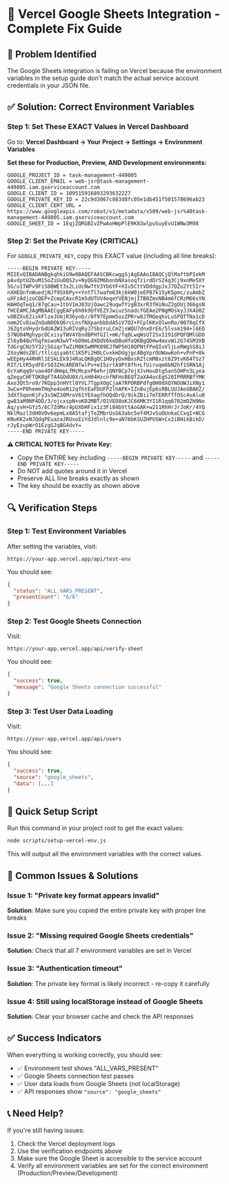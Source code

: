 # 🔧 Vercel Google Sheets Integration - Complete Fix Guide

## 🚨 Problem Identified

The Google Sheets integration is failing on Vercel because the environment variables in the setup guide don't match the actual service account credentials in your JSON file.

## ✅ Solution: Correct Environment Variables

### **Step 1: Set These EXACT Values in Vercel Dashboard**

Go to: **Vercel Dashboard → Your Project → Settings → Environment Variables**

**Set these for Production, Preview, AND Development environments:**

```
GOOGLE_PROJECT_ID = task-management-449805
GOOGLE_CLIENT_EMAIL = web-jsr@task-management-449805.iam.gserviceaccount.com
GOOGLE_CLIENT_ID = 109515916893293632227
GOOGLE_PRIVATE_KEY_ID = 22c9d3067c883d8fc05e1db451f501578696ab23
GOOGLE_CLIENT_CERT_URL = https://www.googleapis.com/robot/v1/metadata/x509/web-jsr%40task-management-449805.iam.gserviceaccount.com
GOOGLE_SHEET_ID = 1EqjZQRGBIvZPwAoHWpPlE9K83wlpuSuyEvU1WNw3M98
```

### **Step 2: Set the Private Key (CRITICAL)**

For `GOOGLE_PRIVATE_KEY`, copy this EXACT value (including all line breaks):

```
-----BEGIN PRIVATE KEY-----
MIIEvQIBADANBgkqhkiG9w0BAQEFAASCBKcwggSjAgEAAoIBAQCjQlMaftbPIekM
pAvdptUZbuM1SoZiUuOQS2v+NyQG9ZM6bonbNXasoqTzirdDrSZ4q3Cj9xnMe5XY
5G/u1TWPv9FiS8BWEt3s2LiUcNwTtV3YbGYF+XIu5CttVDddgpJxJ7OZu2Yt5Ir+
nXHEQnfnWuedjNJf9SX6Py++YntTl7wafm63kj6kW0jeEP87k15yK5pmc/zuAmbZ
uXFzAdjzoCQEP+ZcmpCAxcR1m5dUTUV4eqeYVENjmjITB0ZmvNB4m6fCRzM66sYN
HAHOqTeq1/87gCau+1tbV1mJ03UjOawc29uqwfYzgB3xrR3fHiNuZ2gOUj366gsN
fHCEAMCJAgMBAAECggEAFy6h0k9UfVEZYJwiuzSnadcfGEAe2PNgMOskyJJX4U0Z
vOBZXvE2iskFlzeJUmjR36yob//0f97Epmm5ozZPRrw8JTMQeqhvLuSPQTTNa1cD
nmm2Cv8iwZnQuNOOkQ6rcLnsfNXpanbbbdA5iV7O2+FCplKKxOlwnRo/0070qCfX
J6ZgtoVHydrbdUAZW13uRIVqRyJ7SbzruLCmZjsWQU7dnxDrE6/5lvsm194+l6EO
57NU04MghypcOCxisyTWV4YbndBPHfGIl+mK/fq8LwqWsUTISxI191dPQFQMlGDO
Zl6yB4QuYhqfmiwoN3wVT+bD9mLdXQdV6keDBuHfoQKBgQDmw4mxvWi2G74SM3XB
TdGrgCNz5Y32jSGiqrTwZiM8KSwMPK89EJfWP5H10QPNtFPeQIvVljLeRWgSS8iJ
2XoyWdsZBl/ttlcqiya6tC1K5Pi2H0LCvxkmDdgjgcABgVprOUWawKoh+vPnP+8k
wEEpHy44RHRl1ESkLEk9J4RaLQKBgQC1HOyyDxHBxsRZtcmM8xzt6Z9tvK64TSz7
RIT/LtR5ydFErSQ3ZHcARENTwlPv+eI5zrtA9Pt8fh+LfUiruqm8bN2hf1SRN1Aj
6cYaKqq9rvae40FdHmpLfMcMcpxP6ehrjQNYBCp7ojXJvHouDtg5anSOHPn3Lyea
qZegyCHFTQKBgFTA4GOdU0X/LnH04HzcnfNFHsBEQT2aXA4ocEgS20IPRRRBfYMK
Axo3Qt5ro9/7KQpp3nHVtl0YVL7TgpXOgCjaA7RPORBPdfg0H0dXQYNOUWJiXNy1
3wCw+P8hemmTHqhe4oeR12qfhtEaFDUFP2lhAFK+IZn8ujEp6sRBLUUJAoGBAKZ/
3dXf5qonKjFy3sSWZ30MroV61YEXagfhOQdDrQ/9ikZBii7mTERRfTfOSc4vAlu0
gw83aM9NP4DD/3/ojcxspN+oKD2MBT/O1VEO8oKJC66MK3YI1R1qq6702mDZH9No
Aq/yvH+GYz5/6C7ZdMxr4pUXbHFix1z3Fi84bVttAoGAK+w211RhHrJrJoKr/4YQ
NklMazl3dH0VOv6epmLx8A5tafjTeZMbrUsG63abc5ef4MJvSoOUnkaCCxqI+NCG
KNuKK2xNJQdqPEuazaJRUxoEiYdJdlnlc9e+aN76bKSUZHPUSW+Cx2iBHikBikD/
rJyEzupWrO1EzgGJqBG4dvY=
-----END PRIVATE KEY-----
```

**⚠️ CRITICAL NOTES for Private Key:**
- Copy the ENTIRE key including `-----BEGIN PRIVATE KEY-----` and `-----END PRIVATE KEY-----`
- Do NOT add quotes around it in Vercel
- Preserve ALL line breaks exactly as shown
- The key should be exactly as shown above

## 🔍 Verification Steps

### **Step 1: Test Environment Variables**
After setting the variables, visit:
```
https://your-app.vercel.app/api/test-env
```

You should see:
```json
{
  "status": "ALL_VARS_PRESENT",
  "presentCount": "6/6"
}
```

### **Step 2: Test Google Sheets Connection**
Visit:
```
https://your-app.vercel.app/api/verify-sheet
```

You should see:
```json
{
  "success": true,
  "message": "Google Sheets connection successful"
}
```

### **Step 3: Test User Data Loading**
Visit:
```
https://your-app.vercel.app/api/users
```

You should see:
```json
{
  "success": true,
  "source": "google_sheets",
  "data": [...]
}
```

## 🚀 Quick Setup Script

Run this command in your project root to get the exact values:
```bash
node scripts/setup-vercel-env.js
```

This will output all the environment variables with the correct values.

## 🔧 Common Issues & Solutions

### Issue 1: "Private key format appears invalid"
**Solution**: Make sure you copied the entire private key with proper line breaks

### Issue 2: "Missing required Google Sheets credentials"
**Solution**: Check that all 7 environment variables are set in Vercel

### Issue 3: "Authentication timeout"
**Solution**: The private key format is likely incorrect - re-copy it carefully

### Issue 4: Still using localStorage instead of Google Sheets
**Solution**: Clear your browser cache and check the API responses

## ✅ Success Indicators

When everything is working correctly, you should see:
- ✅ Environment test shows "ALL_VARS_PRESENT"
- ✅ Google Sheets connection test passes
- ✅ User data loads from Google Sheets (not localStorage)
- ✅ API responses show `"source": "google_sheets"`

## 📞 Need Help?

If you're still having issues:
1. Check the Vercel deployment logs
2. Use the verification endpoints above
3. Make sure the Google Sheet is accessible to the service account
4. Verify all environment variables are set for the correct environment (Production/Preview/Development)

